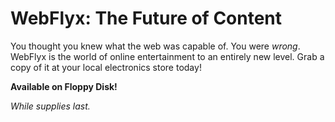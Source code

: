 # WebFlyx: The Future of Content

You thought you knew what the web was capable of. You were _wrong_. WebFlyx is the world of online entertainment to an entirely new level. Grab a copy of it at your local electronics store today!

**Available on Floppy Disk!**

_While supplies last._
